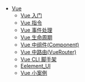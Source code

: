 - [Vue](../)
  - [Vue 入门](/document/前端/Vue/Vue入门)
  - [Vue 指令](/document/前端/Vue/Vue指令)
  - [Vue 事件处理](/document/前端/Vue/Vue事件处理)
  - [Vue 生命周期](/document/前端/Vue/Vue生命周期)
  - [Vue 中组件(Component)](</document/前端/Vue/Vue中组件(Component)>)
  - [Vue 中路由(VueRouter)](</document/前端/Vue/Vue中路由(VueRouter)>)
  - [Vue CLI 脚手架](/document/前端/Vue/VueCLI脚手架)
  - [Eelement_UI](/document/前端/Vue/Eelement_UI)
  - [Vue 小案例](/document/前端/Vue/Vue小案例)

